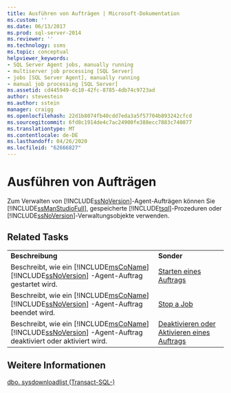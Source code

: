 ```yaml
---
title: Ausführen von Aufträgen | Microsoft-Dokumentation
ms.custom: ''
ms.date: 06/13/2017
ms.prod: sql-server-2014
ms.reviewer: ''
ms.technology: ssms
ms.topic: conceptual
helpviewer_keywords:
- SQL Server Agent jobs, manually running
- multiserver job processing [SQL Server]
- jobs [SQL Server Agent], manually running
- manual job processing [SQL Server]
ms.assetid: cd445949-dc10-42fc-8785-4db74c9723ad
author: stevestein
ms.author: sstein
manager: craigg
ms.openlocfilehash: 22d1b8074fb40cdd7eda3a5f57704b893242cfcd
ms.sourcegitcommit: 6fd8c1914de4c7ac24900fe388ecc7883c740077
ms.translationtype: MT
ms.contentlocale: de-DE
ms.lasthandoff: 04/26/2020
ms.locfileid: "62666827"
---
```

# <a name="run-jobs"></a>Ausführen von Aufträgen
  Zum Verwalten von [!INCLUDE[ssNoVersion](../../includes/ssnoversion-md.md)]-Agent-Aufträgen können Sie [!INCLUDE[ssManStudioFull](../../includes/ssmanstudiofull-md.md)], gespeicherte [!INCLUDE[tsql](../../includes/tsql-md.md)]-Prozeduren oder [!INCLUDE[ssNoVersion](../../includes/ssnoversion-md.md)]-Verwaltungsobjekte verwenden.  
  
## <a name="related-tasks"></a>Related Tasks  
  
|||  
|-|-|  
|**Beschreibung**|**Sonder**|  
|Beschreibt, wie ein [!INCLUDE[msCoName](../../includes/msconame-md.md)][!INCLUDE[ssNoVersion](../../includes/ssnoversion-md.md)] -Agent-Auftrag gestartet wird.|[Starten eines Auftrags](start-a-job.md)|  
|Beschreibt, wie ein [!INCLUDE[msCoName](../../includes/msconame-md.md)][!INCLUDE[ssNoVersion](../../includes/ssnoversion-md.md)] -Agent-Auftrag beendet wird.|[Stop a Job](stop-a-job.md)|  
|Beschreibt, wie ein [!INCLUDE[msCoName](../../includes/msconame-md.md)][!INCLUDE[ssNoVersion](../../includes/ssnoversion-md.md)] -Agent-Auftrag deaktiviert oder aktiviert wird.|[Deaktivieren oder Aktivieren eines Auftrags](disable-or-enable-a-job.md)|  
  
## <a name="see-also"></a>Weitere Informationen  
 [dbo. sysdownloadlist &#40;Transact-SQL-&#41;](/sql/relational-databases/system-tables/dbo-sysdownloadlist-transact-sql)  
  
  
